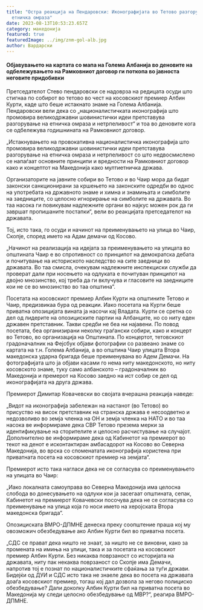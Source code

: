 ```yaml
---
title: "Остра реакција на Пендаровски: Иконографијата во Тетово разгорува
  етничка омраза"
date: 2023-08-13T10:53:23.657Z
category: македонија
featured: true
featuredImage: ../img/znm-gol-alb.jpg
author: Вардарски
---
```

<!--StartFragment-->

#### Објавувањето на картата со мапа на Голема Албанија во деновите на одбележувањето на Рамковниот договор ги поткопа во јавноста неговите придобивки



<!--EndFragment--><!--StartFragment-->

Претседателот Стево пендаровски се надоврза на редицата осуди што стигнаа по собирот во тетово во чест на косовскиот премиер Албин Курти, каде што беше истакнато знаме на Голема Албанија. Пендаровски вели дека со „националистичката иконографија што промовира великодржавни шовинистички идеи претставува разгорување на етничка омраза и нетрпеливост“ и тоа во деновите кога се одбележува годишнината на Рамковниот договор.

„Истакнувањето на провокативна националистичка иконографија што промовира великодржавни шовинистички идеи претставува разгорување на етничка омраза и нетрпеливост со што недвосмислено се напаѓаат основните принципи и вредности на Рамковниот договор како и концептот на Македонија како мултиетничка држава.  

Организаторите на јавните собири во Тетово и во Чаир мора да бидат законски санкционирани за кршењето на законските одредби во однос на употребата на државното знаме и химна и знамињата и симболите на заедниците, со целосно игнорирање на симболите на државата. Во таа насока ги повикувам надлежните органи во најкус можен рок да ги завршат пропишаните постапки“, вели во реакцијата претседателот на државата.

Тој, исто така, го осуди и начинот на преименувањето на улица во Чаир, Скопје, според името на Адам демачи од Косово.

„Начинот на реализација на идејата за преименувањето на улицата во општината Чаир е во спротивност со принципот на демократска дебата и почитување на историското наследство на сите заедници во државата. Во таа смисла, очекувам надлежните инспекциски служби да проверат дали при носењето на одлуката е почитуван принципот на двојно мнозинство, кој треба да ги вклучува и гласовите на заедниците кои не се во мнозинство во таа општина“.

Посетата на косовскиот премиер Албин Курти на општините Тетово и Чаир, предизвикаа бура од реакции. Иако посетата на Курти беше приватна опозицијата вината ја насочи кај Владата. Курти се сретна со дел од лидерите на опозициските партии на Албанците, но со ниту еден државен претставник. Такви средби не беа ни најавени. По повод посетата, беа организирани неколку граѓански собири, како и концерт во Тетово, во организација на Општината. По концертот, тетовскиот градоначалник на Фејсбук објави фотографии со развеано знаме со картата на т.н. Голема Албанија, а во општина Чаир улицата Втора македонска ударна бригада беше преименувана во Адем Демачи. На фотографијата што ја објави касами го нема ниту македонското, но ниту косовското знаме, туку само албанското – градоначалник во Македонија и премерот на Косово заедно на ист собир се дел од иконографијата на друга држава.

Премиерот Димитар Ковачевски во својата вчерашна реакција наведе:

„Видот на иконографија забележан на настанот (во Тетово) во присуство на висок претставник на странска држава е несоодветно и недозволиво во земја членка на ОН и земја членка на НАТО и во таа насока ве информираме дека СВР Тетово презема мерки за идентификување на сторителите и целосно расчистување на случајот. Дополнително ве информираме дека од Кабинетот на премиерот во текот на денот е исконтактиран амбасадорот на Косово во Северна Македонија, во врска со споменатата иконографија користена при приватната посета на косовскиот премиер на земјата“.

Премиерот исто така нагласи дека не се согласува со преименувањето на улицата во Чаир:

„Иако локалната самоуправа во Северна Македонија има целосна слобода во донесувањето на одлуки кои ја засегаат општината, сепак, Кабинетот на премиерот Ковачевски посочува дека не се согласува со преименување на улица која го носи името на херојската Втора македонска бригада“.

Опозициската ВМРО-ДПМНЕ денеска преку соопштение праша кој му овозможич обезбедување ако Албин Курти бил во приватна посета.

„СДС се прават дека ништо не знаат, за ништо не се виновни, како за промената на имиња на улици, така и за посетата на косовскиот премиер Албин Курти. Без никаква поврзаност со историјата на државата, ниту пак некаква поврзаност со Скопје има Демачи, напротив тој е познат по националистичките сфаќања за туѓи држави. Бидејќи од ДУИ и СДС исто така не знаеле дека во посета на државата доаѓа косовскиот премиер, тогаш кој дал дозвола за негово полициско обезбедување? Дали доколку Албин Курти бил на приватна посета во Македонија му следи целосно обезбедување од МВР?“, реагира ВМРО-ДПМНЕ.

<!--EndFragment-->